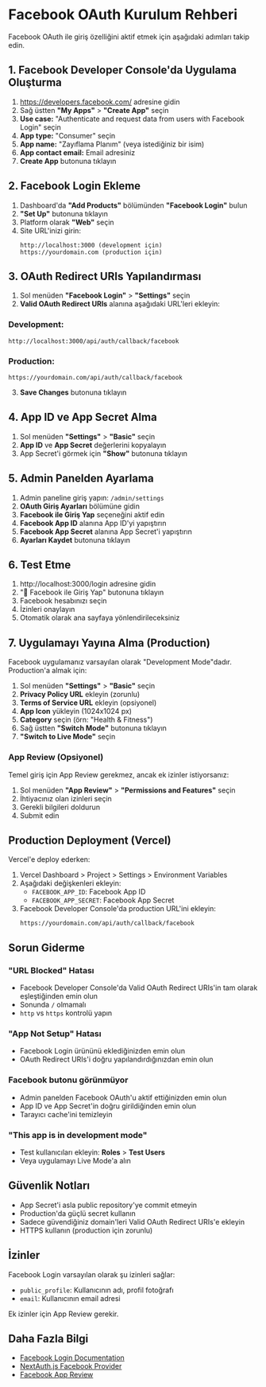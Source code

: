 # Facebook OAuth Kurulum Rehberi

Facebook OAuth ile giriş özelliğini aktif etmek için aşağıdaki adımları takip edin.

## 1. Facebook Developer Console'da Uygulama Oluşturma

1. https://developers.facebook.com/ adresine gidin
2. Sağ üstten **"My Apps"** > **"Create App"** seçin
3. **Use case:** "Authenticate and request data from users with Facebook Login" seçin
4. **App type:** "Consumer" seçin
5. **App name:** "Zayıflama Planım" (veya istediğiniz bir isim)
6. **App contact email:** Email adresiniz
7. **Create App** butonuna tıklayın

## 2. Facebook Login Ekleme

1. Dashboard'da **"Add Products"** bölümünden **"Facebook Login"** bulun
2. **"Set Up"** butonuna tıklayın
3. Platform olarak **"Web"** seçin
4. Site URL'inizi girin:
   ```
   http://localhost:3000 (development için)
   https://yourdomain.com (production için)
   ```

## 3. OAuth Redirect URIs Yapılandırması

1. Sol menüden **"Facebook Login"** > **"Settings"** seçin
2. **Valid OAuth Redirect URIs** alanına aşağıdaki URL'leri ekleyin:

### Development:
```
http://localhost:3000/api/auth/callback/facebook
```

### Production:
```
https://yourdomain.com/api/auth/callback/facebook
```

3. **Save Changes** butonuna tıklayın

## 4. App ID ve App Secret Alma

1. Sol menüden **"Settings"** > **"Basic"** seçin
2. **App ID** ve **App Secret** değerlerini kopyalayın
3. App Secret'i görmek için **"Show"** butonuna tıklayın

## 5. Admin Panelden Ayarlama

1. Admin paneline giriş yapın: `/admin/settings`
2. **OAuth Giriş Ayarları** bölümüne gidin
3. **Facebook ile Giriş Yap** seçeneğini aktif edin
4. **Facebook App ID** alanına App ID'yi yapıştırın
5. **Facebook App Secret** alanına App Secret'i yapıştırın
6. **Ayarları Kaydet** butonuna tıklayın

## 6. Test Etme

1. http://localhost:3000/login adresine gidin
2. "📘 Facebook ile Giriş Yap" butonuna tıklayın
3. Facebook hesabınızı seçin
4. İzinleri onaylayın
5. Otomatik olarak ana sayfaya yönlendirileceksiniz

## 7. Uygulamayı Yayına Alma (Production)

Facebook uygulamanız varsayılan olarak "Development Mode"dadır. Production'a almak için:

1. Sol menüden **"Settings"** > **"Basic"** seçin
2. **Privacy Policy URL** ekleyin (zorunlu)
3. **Terms of Service URL** ekleyin (opsiyonel)
4. **App Icon** yükleyin (1024x1024 px)
5. **Category** seçin (örn: "Health & Fitness")
6. Sağ üstten **"Switch Mode"** butonuna tıklayın
7. **"Switch to Live Mode"** seçin

### App Review (Opsiyonel)

Temel giriş için App Review gerekmez, ancak ek izinler istiyorsanız:

1. Sol menüden **"App Review"** > **"Permissions and Features"** seçin
2. İhtiyacınız olan izinleri seçin
3. Gerekli bilgileri doldurun
4. Submit edin

## Production Deployment (Vercel)

Vercel'e deploy ederken:

1. Vercel Dashboard > Project > Settings > Environment Variables
2. Aşağıdaki değişkenleri ekleyin:
   - `FACEBOOK_APP_ID`: Facebook App ID
   - `FACEBOOK_APP_SECRET`: Facebook App Secret
3. Facebook Developer Console'da production URL'ini ekleyin:
   ```
   https://yourdomain.com/api/auth/callback/facebook
   ```

## Sorun Giderme

### "URL Blocked" Hatası
- Facebook Developer Console'da Valid OAuth Redirect URIs'in tam olarak eşleştiğinden emin olun
- Sonunda `/` olmamalı
- `http` vs `https` kontrolü yapın

### "App Not Setup" Hatası
- Facebook Login ürününü eklediğinizden emin olun
- OAuth Redirect URIs'i doğru yapılandırdığınızdan emin olun

### Facebook butonu görünmüyor
- Admin panelden Facebook OAuth'u aktif ettiğinizden emin olun
- App ID ve App Secret'in doğru girildiğinden emin olun
- Tarayıcı cache'ini temizleyin

### "This app is in development mode"
- Test kullanıcıları ekleyin: **Roles** > **Test Users**
- Veya uygulamayı Live Mode'a alın

## Güvenlik Notları

- App Secret'i asla public repository'ye commit etmeyin
- Production'da güçlü secret kullanın
- Sadece güvendiğiniz domain'leri Valid OAuth Redirect URIs'e ekleyin
- HTTPS kullanın (production için zorunlu)

## İzinler

Facebook Login varsayılan olarak şu izinleri sağlar:
- `public_profile`: Kullanıcının adı, profil fotoğrafı
- `email`: Kullanıcının email adresi

Ek izinler için App Review gerekir.

## Daha Fazla Bilgi

- [Facebook Login Documentation](https://developers.facebook.com/docs/facebook-login)
- [NextAuth.js Facebook Provider](https://next-auth.js.org/providers/facebook)
- [Facebook App Review](https://developers.facebook.com/docs/app-review)
